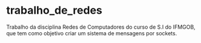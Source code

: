 # trabalho_de_redes
Trabalho da disciplina Redes de Computadores do curso de S.I do IFMGOB, que tem como objetivo criar um sistema de mensagens por sockets.
